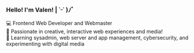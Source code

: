 ### Hello! I'm Valen! | ˙ᵕ˙ )ﾉﾞ
💻 Frontend Web Developer and Webmaster<br/>
🎨 Passionate in creative, interactive web experiences and media!<br/>
🌱 Learning sysadmin, web server and app management, cybersecurity, and experimenting with digital media<br/>
